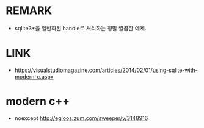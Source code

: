 # REMARK
  - sqlite3*을 일반화된 handle로 처리하는 정말 깔끔한 예제.

# LINK
  - https://visualstudiomagazine.com/articles/2014/02/01/using-sqlite-with-modern-c.aspx

# modern c++
  - noexcept
    http://egloos.zum.com/sweeper/v/3148916
